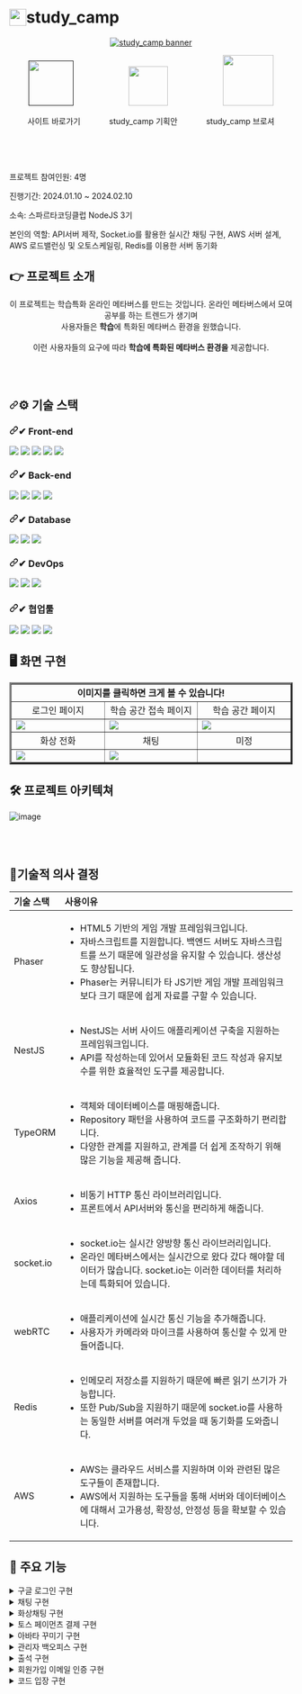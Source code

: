 <h1 style='display:flex;align-items:center;'>
<img src='./src/public/로고.png' width='30'>
study_camp
</h1>

<p align="center">
  <a href="" target="_blank" rel="noopener noreferrer"><img src="./src/public/배너.png"  alt="study_camp banner" 
/></a>
</p>

<p align='center'>
  <span>
    <a href='' target="_blank" rel="noopener noreferrer"><img src='./src/public/로고.png' width='80px'></a>
    &nbsp; &nbsp; &nbsp; &nbsp; &nbsp; &nbsp; &nbsp; &nbsp; &nbsp; &nbsp; &nbsp; &nbsp;
    <a href='https://www.notion.so/project-node/8d8e7706e9d143f89fcf1c27416fec08?pvs=4' target="_blank" rel="noopener noreferrer"><img src='./src/public/노션.png' width='70px'></a>
    &nbsp; &nbsp; &nbsp; &nbsp; &nbsp; &nbsp; &nbsp; &nbsp; &nbsp; &nbsp; &nbsp; &nbsp;
    <a href='https://www.notion.so/STUDY-CAMP-0e17e795a9334eb29a299ef40cba1f0d?pvs=4' target="_blank" rel="noopener noreferrer"><img src='./src/public/브로슈어.png' width='90px'></a>
  </span>
</p>
<p align='center'>
  사이트 바로가기
  &nbsp; &nbsp; &nbsp; &nbsp; &nbsp; &nbsp;
  study_camp 기획안
  &nbsp; &nbsp; &nbsp; &nbsp; &nbsp; &nbsp;
  study_camp 브로셔
  <br><br>
</p>

<p dir="auto"><br><br></p>

  프로젝트 참여인원: 4명
  
  진행기간: 2024.01.10 ~ 2024.02.10
  
  소속: 스파르타코딩클럽 NodeJS 3기
  
  본인의 역할: API서버 제작, Socket.io를 활용한 실시간 채팅 구현, AWS 서버 설계, AWS 로드밸런싱 및 오토스케일링, Redis를 이용한 서버 동기화

<h2>👉 프로젝트 소개</h2>
<p align='center'>
이 프로젝트는 학습특화 온라인 메타버스를 만드는 것입니다.
온라인 메타버스에서 모여 공부를 하는 트렌드가 생기며<br> 사용자들은  <b>학습</b>에 특화된 메타버스 환경을 원했습니다.
<br><br>
이런 사용자들의 요구에 따라 
<b>학습에 특화된 메타버스 환경을</b> 제공합니다.
<p dir="auto"><br><br></p>

<h2 tabindex="-1" dir="auto"><a id="user-content--기술-스택" class="anchor" aria-hidden="true" href="#-기술-스택"><svg class="octicon octicon-link" viewBox="0 0 16 16" version="1.1" width="16" height="16" aria-hidden="true"><path d="m7.775 3.275 1.25-1.25a3.5 3.5 0 1 1 4.95 4.95l-2.5 2.5a3.5 3.5 0 0 1-4.95 0 .751.751 0 0 1 .018-1.042.751.751 0 0 1 1.042-.018 1.998 1.998 0 0 0 2.83 0l2.5-2.5a2.002 2.002 0 0 0-2.83-2.83l-1.25 1.25a.751.751 0 0 1-1.042-.018.751.751 0 0 1-.018-1.042Zm-4.69 9.64a1.998 1.998 0 0 0 2.83 0l1.25-1.25a.751.751 0 0 1 1.042.018.751.751 0 0 1 .018 1.042l-1.25 1.25a3.5 3.5 0 1 1-4.95-4.95l2.5-2.5a3.5 3.5 0 0 1 4.95 0 .751.751 0 0 1-.018 1.042.751.751 0 0 1-1.042.018 1.998 1.998 0 0 0-2.83 0l-2.5 2.5a1.998 1.998 0 0 0 0 2.83Z"></path></svg></a><g-emoji class="g-emoji" alias="gear" fallback-src="https://github.githubassets.com/images/icons/emoji/unicode/2699.png">⚙</g-emoji> 기술 스택</h2>
<h3 tabindex="-1" dir="auto"><a id="user-content--frond-end" class="anchor" aria-hidden="true" href="#-frond-end"><svg class="octicon octicon-link" viewBox="0 0 16 16" version="1.1" width="16" height="16" aria-hidden="true"><path d="m7.775 3.275 1.25-1.25a3.5 3.5 0 1 1 4.95 4.95l-2.5 2.5a3.5 3.5 0 0 1-4.95 0 .751.751 0 0 1 .018-1.042.751.751 0 0 1 1.042-.018 1.998 1.998 0 0 0 2.83 0l2.5-2.5a2.002 2.002 0 0 0-2.83-2.83l-1.25 1.25a.751.751 0 0 1-1.042-.018.751.751 0 0 1-.018-1.042Zm-4.69 9.64a1.998 1.998 0 0 0 2.83 0l1.25-1.25a.751.751 0 0 1 1.042.018.751.751 0 0 1 .018 1.042l-1.25 1.25a3.5 3.5 0 1 1-4.95-4.95l2.5-2.5a3.5 3.5 0 0 1 4.95 0 .751.751 0 0 1-.018 1.042.751.751 0 0 1-1.042.018 1.998 1.998 0 0 0-2.83 0l-2.5 2.5a1.998 1.998 0 0 0 0 2.83Z"></path></svg></a><g-emoji class="g-emoji" alias="heavy_check_mark" fallback-src="https://github.githubassets.com/images/icons/emoji/unicode/2714.png">✔</g-emoji> Front-end</h3>
<div dir="auto">
<img src="https://img.shields.io/badge/phaser-F7DF1E?style=for-the-badge">
<img src="https://img.shields.io/badge/HTML5-E34F26?style=for-the-badge&logo=HTML5&logoColor=white">
<img src="https://img.shields.io/badge/CSS3-1572B6?style=for-the-badge&logo=CSS3&logoColor=white">
<img src="https://img.shields.io/badge/JavaScript-F7DF1E?style=for-the-badge&logo=JavaScript&logoColor=white">
<img src="https://img.shields.io/badge/Axios-5A29E4?style=for-the-badge&logo=Axios&logoColor=white">
</div>
<h3 tabindex="-1" dir="auto"><a id="user-content--back-end" class="anchor" aria-hidden="true" href="#-back-end"><svg class="octicon octicon-link" viewBox="0 0 16 16" version="1.1" width="16" height="16" aria-hidden="true"><path d="m7.775 3.275 1.25-1.25a3.5 3.5 0 1 1 4.95 4.95l-2.5 2.5a3.5 3.5 0 0 1-4.95 0 .751.751 0 0 1 .018-1.042.751.751 0 0 1 1.042-.018 1.998 1.998 0 0 0 2.83 0l2.5-2.5a2.002 2.002 0 0 0-2.83-2.83l-1.25 1.25a.751.751 0 0 1-1.042-.018.751.751 0 0 1-.018-1.042Zm-4.69 9.64a1.998 1.998 0 0 0 2.83 0l1.25-1.25a.751.751 0 0 1 1.042.018.751.751 0 0 1 .018 1.042l-1.25 1.25a3.5 3.5 0 1 1-4.95-4.95l2.5-2.5a3.5 3.5 0 0 1 4.95 0 .751.751 0 0 1-.018 1.042.751.751 0 0 1-1.042.018 1.998 1.998 0 0 0-2.83 0l-2.5 2.5a1.998 1.998 0 0 0 0 2.83Z"></path></svg></a><g-emoji class="g-emoji" alias="heavy_check_mark" fallback-src="https://github.githubassets.com/images/icons/emoji/unicode/2714.png">✔</g-emoji> Back-end</h3>
<div dir="auto">
<img src="https://img.shields.io/badge/Node.js-339933?style=for-the-badge&logo=Node.js&logoColor=white">
<img src="https://img.shields.io/badge/NestJS-E0234E?style=for-the-badge&logo=NestJS&logoColor=white">
<img src="https://img.shields.io/badge/Typeorm-262627?style=for-the-badge&logo=Typeorm&logoColor=white">
<img src="https://img.shields.io/badge/TypeScript-3178C6?style=for-the-badge&logo=TypeScript&logoColor=white">
</div>
<h3 tabindex="-1" dir="auto"><a id="user-content--back-end" class="anchor" aria-hidden="true" href="#-back-end"><svg class="octicon octicon-link" viewBox="0 0 16 16" version="1.1" width="16" height="16" aria-hidden="true"><path d="m7.775 3.275 1.25-1.25a3.5 3.5 0 1 1 4.95 4.95l-2.5 2.5a3.5 3.5 0 0 1-4.95 0 .751.751 0 0 1 .018-1.042.751.751 0 0 1 1.042-.018 1.998 1.998 0 0 0 2.83 0l2.5-2.5a2.002 2.002 0 0 0-2.83-2.83l-1.25 1.25a.751.751 0 0 1-1.042-.018.751.751 0 0 1-.018-1.042Zm-4.69 9.64a1.998 1.998 0 0 0 2.83 0l1.25-1.25a.751.751 0 0 1 1.042.018.751.751 0 0 1 .018 1.042l-1.25 1.25a3.5 3.5 0 1 1-4.95-4.95l2.5-2.5a3.5 3.5 0 0 1 4.95 0 .751.751 0 0 1-.018 1.042.751.751 0 0 1-1.042.018 1.998 1.998 0 0 0-2.83 0l-2.5 2.5a1.998 1.998 0 0 0 0 2.83Z"></path></svg></a><g-emoji class="g-emoji" alias="heavy_check_mark" fallback-src="https://github.githubassets.com/images/icons/emoji/unicode/2714.png">✔</g-emoji> Database</h3>
<div dir="auto">
<img src="https://img.shields.io/badge/MySQL-4479A1?style=for-the-badge&logo=MySQL&logoColor=white">
<img src="https://img.shields.io/badge/Amazon RDS-527FFF?style=for-the-badge&logo=Amazon RDS&logoColor=white">
<img src="https://img.shields.io/badge/Redis-DC382D?style=for-the-badge&logo=Redis&logoColor=white">
</div>
<h3 tabindex="-1" dir="auto"><a id="user-content--dev-tools" class="anchor" aria-hidden="true" href="#-dev-tools"><svg class="octicon octicon-link" viewBox="0 0 16 16" version="1.1" width="16" height="16" aria-hidden="true"><path d="m7.775 3.275 1.25-1.25a3.5 3.5 0 1 1 4.95 4.95l-2.5 2.5a3.5 3.5 0 0 1-4.95 0 .751.751 0 0 1 .018-1.042.751.751 0 0 1 1.042-.018 1.998 1.998 0 0 0 2.83 0l2.5-2.5a2.002 2.002 0 0 0-2.83-2.83l-1.25 1.25a.751.751 0 0 1-1.042-.018.751.751 0 0 1-.018-1.042Zm-4.69 9.64a1.998 1.998 0 0 0 2.83 0l1.25-1.25a.751.751 0 0 1 1.042.018.751.751 0 0 1 .018 1.042l-1.25 1.25a3.5 3.5 0 1 1-4.95-4.95l2.5-2.5a3.5 3.5 0 0 1 4.95 0 .751.751 0 0 1-.018 1.042.751.751 0 0 1-1.042.018 1.998 1.998 0 0 0-2.83 0l-2.5 2.5a1.998 1.998 0 0 0 0 2.83Z"></path></svg></a><g-emoji class="g-emoji" alias="heavy_check_mark" fallback-src="https://github.githubassets.com/images/icons/emoji/unicode/2714.png">✔</g-emoji> DevOps</h3>
<div dir="auto">
<img src="https://img.shields.io/badge/Amazon EC2-FF9900?style=for-the-badge&logo=Amazon EC2&logoColor=white">
<img src="https://img.shields.io/badge/Amazon CloudWatch-FF4F8B?style=for-the-badge&logo=Amazon CloudWatch&logoColor=white">
<img src="https://img.shields.io/badge/AWS ElastiCache-FF9900?style=for-the-badge&logo=AWS ElastiCache&logoColor=white">
</div>
<h3 tabindex="-1" dir="auto"><a id="user-content--dev-tools" class="anchor" aria-hidden="true" href="#-dev-tools"><svg class="octicon octicon-link" viewBox="0 0 16 16" version="1.1" width="16" height="16" aria-hidden="true"><path d="m7.775 3.275 1.25-1.25a3.5 3.5 0 1 1 4.95 4.95l-2.5 2.5a3.5 3.5 0 0 1-4.95 0 .751.751 0 0 1 .018-1.042.751.751 0 0 1 1.042-.018 1.998 1.998 0 0 0 2.83 0l2.5-2.5a2.002 2.002 0 0 0-2.83-2.83l-1.25 1.25a.751.751 0 0 1-1.042-.018.751.751 0 0 1-.018-1.042Zm-4.69 9.64a1.998 1.998 0 0 0 2.83 0l1.25-1.25a.751.751 0 0 1 1.042.018.751.751 0 0 1 .018 1.042l-1.25 1.25a3.5 3.5 0 1 1-4.95-4.95l2.5-2.5a3.5 3.5 0 0 1 4.95 0 .751.751 0 0 1-.018 1.042.751.751 0 0 1-1.042.018 1.998 1.998 0 0 0-2.83 0l-2.5 2.5a1.998 1.998 0 0 0 0 2.83Z"></path></svg></a><g-emoji class="g-emoji" alias="heavy_check_mark" fallback-src="https://github.githubassets.com/images/icons/emoji/unicode/2714.png">✔</g-emoji> 협업툴</h3>
<div dir="auto">
<img src="https://img.shields.io/badge/Git-F05032?style=for-the-badge&logo=Git&logoColor=white">
<img src="https://img.shields.io/badge/GitHub-181717?style=for-the-badge&logo=GitHub&logoColor=white">
<img src="https://img.shields.io/badge/Slack-4A154B?style=for-the-badge&logo=Slack&logoColor=white">
<img src="https://img.shields.io/badge/Notion-000000?style=for-the-badge&logo=Notion&logoColor=white">
</div>

<h2> 🖥 화면 구현 </h2>
<table border="3">
  <tbody>
  <tr align="center">
    <td colspan=3><b>이미지를 클릭하면 크게 볼 수 있습니다!</b></td>
  </tr>
  <tr align="center">
    <td width="300">로그인 페이지</td>
    <td width="300">학습 공간 접속 페이지</td>
    <td width="300">학습 공간 페이지</td>
  </tr>
  <tr>
    <td><img src='./src/public/로그인 페이지.png'></td>
    <td><img src='./src/public/학습 공간 접속 페이지.png'></td>
    <td><img src='./src/public/학습 공간 페이지.png'></td>
  </tr>
  <tr align="center">
    <td>화상 전화</td>
    <td>채팅</td>
    <td>미정</td>
  </tr>
  <tr>
    <td><img src='./src/public/화상전화.png'></td>
    <td><img src='./src/public/채팅.png'></td>
    <td><img src=''></td>
  </tr>
  </tbody>
</table>

<h2>🛠</g-emoji> 프로젝트 아키텍쳐</h2>

![image](./src/public/아키텍쳐.png)

<p dir="auto"><br><br></p>

<h2><g-emoji class="g-emoji" alias="memo" fallback-src="https://github.githubassets.com/images/icons/emoji/unicode/1f4dd.png">📝</g-emoji>기술적 의사 결정 </h2>

<table>
<thead>
<tr>
<th align="left"><strong>기술 스택</strong></th>
<th align="left"><strong>사용이유</strong></th>
</tr>
</thead>
<tbody>
<tr>
<td align="left">Phaser</td>
<td align="left">
  <ul>
    <li>
      HTML5 기반의 게임 개발 프레임워크입니다.
    </li>
    <li>
      자바스크립트를 지원합니다. 백엔드 서버도 자바스크립트를 쓰기 때문에 일관성을 유지할 수 있습니다. 생산성도 향상됩니다.
    </li>
    <li>
      Phaser는 커뮤니티가 타 JS기반 게임 개발 프레임워크 보다 크기 때문에 쉽게 자료를 구할 수 있습니다.
    </li>
  </ul>
  </td>
</tr>
<tr>
<td align="left">NestJS</td>
<td align="left">
  <ul>
    <li>
      NestJS는 서버 사이드 애플리케이션 구축을 지원하는 프레임워크입니다.
    </li>
    <li>
      API를 작성하는데 있어서 모듈화된 코드 작성과 유지보수를 위한 효율적인 도구를 제공합니다.
    </li>
  </ul>
  </td>
</tr>
<tr>
<td align="left">TypeORM</td>
<td align="left">
   <ul>
    <li> 
      객체와 데이터베이스를 매핑해줍니다. 
    </li>
    <li>
      Repository 패턴을 사용하여 코드를 구조화하기 편리합니다.
    </li>
    <li>
      다양한 관계를 지원하고, 관계를 더 쉽게 조작하기 위해 많은 기능을 제공해 줍니다.
    </li>
  </ul>
 </td>
</tr>
<tr>
<td align="left">Axios</td>
<td align="left">
  <ul>
    <li> 
      비동기 HTTP 통신 라이브러리입니다.
    </li>
    <li>
      프론트에서 API서버와 통신을 편리하게 해줍니다.
    </li>
  </ul>
 </td>
</tr>
<tr>
<td align="left">socket.io</td>
<td align="left">
  <ul>
    <li>
      socket.io는 실시간 양방향 통신 라이브러리입니다.
    </li>
    <li>
      온라인 메타버스에서는 실시간으로 왔다 갔다 해야할 데이터가 많습니다. socket.io는 이러한 데이터를 처리하는데 특화되어 있습니다.
    </li>
  </ul>
  </td>
</tr>
<tr>
<td align="left">webRTC</td>
<td align="left">
  <ul>
    <li>
      애플리케이션에 실시간 통신 기능을 추가해줍니다.
    </li>
    <li>
      사용자가 카메라와 마이크를 사용하여 통신할 수 있게 만들어줍니다.
    </li>
  </ul>
  </td>
</tr>
<tr>
<td align="left">Redis</td>
<td align="left">
   <ul>
   <li>
   인메모리 저장소를 지원하기 때문에 빠른 읽기 쓰기가 가능합니다.
   </li>
    <li> 
      또한 Pub/Sub을 지원하기 때문에 socket.io를 사용하는 동일한 서버를 여러개 두었을 때 동기화를 도와줍니다.
    </li>
  </ul>
</td>
</tr>
<tr>
<td align="left">AWS</td>
<td align="left">
  <ul>
    <li>
      AWS는 클라우드 서비스를 지원하며 이와 관련된 많은 도구들이 존재합니다.
    </li>
    <li>
      AWS에서 지원하는 도구들을 통해 서버와 데이터베이스에 대해서 고가용성, 확장성, 안정성 등을 확보할 수 있습니다.
    </li>
  </ul>
  </td>
</tr>
</tbody>
</table>

<h2>🔎 주요 기능</h2>
<details>
  <ul>
    <li>
    PassportStrategy를 통해 구글 인증 전략을 구현했습니다.<br/>
    구글 계정으로 회원가입과 로그인이 가능합니다.
    </li>
      <image src="./src/public/구글 로그인.png"></image>
  </ul>
  <summary>
    구글 로그인 구현
  </summary>
</details>
<details>
  <ul>
    <li>
    Socket.io를 통해 실시간 채팅을 구현했습니다.<br/>
    전체 채팅과 다이렉트 메시지를 지원합니다.<br/>
    과거의 채팅도 볼 수 있습니다.<br/>
    </li>
      <image src="./src/public/다이렉트 메세지.png"></image>
  </ul>
  <summary>
    채팅 구현
  </summary>
</details>
<details>
  <ul>
    <li>
    사진필요!<br>
    Socket.io와 WebRTC를 이용해 실시간 화상채팅을 구현했습니다.
    </li>
      <image src=""></image>
  </ul>
  <summary>
    화상채팅 구현
  </summary>
</details>
<details>
  <ul>
    <li>
    온라인 메타버스를 생성할 때 결제기능을 구현했습니다.<br />
    토스페이먼츠의 API를 이용하였습니다.
    </li>
      <image src="./src/public/토스 결제창.png"></image>
  </ul>
  <summary>
    토스 페이먼츠 결제 구현
  </summary>
</details>
<details>
  <ul>
    <li>
    캐릭터를 꾸밀 수 있도록 꾸미기 기능을 넣었습니다.<br />
    헤어, 옷, 피부, 얼굴을 꾸밀 수 있습니다.
    </li>
      <image src="./src/public/꾸미기.png"></image>
  </ul>
  <summary>
    아바타 꾸미기 구현
  </summary>
</details>
<details>
  <ul>
    <li>
    학습 공간 관리자를 위한 백오피스 기능을 넣었습니다.<br />
    학습 공간에서의 동시 접속자 수와 결제 목록, 날짜별 매출을 볼 수 있습니다.
    </li>
      <image src="./src/public/백오피스.png"></image>
  </ul>
  <summary>
    관리자 백오피스 구현
  </summary>
</details>
<details>
  <ul>
    <li>
    학습 공간에 입장시 자동으로 출석체크가 되며 퇴장할때 자동으로 공부 누적시간을 계산해 줍니다.
    </li>
      <image src="./src/public/출석보기.png"></image>
  </ul>
  <summary>
    출석 구현
  </summary>
</details>
<details>
  <ul>
    <li>
    회원가입시 이메일을 통해 유효한 숫자 6자리를 입력해야 정상적으로 회원 가입이 되게 만들었습니다.
    </li>
      <image src="./src/public/이메일인증.png"></image>
  </ul>
  <summary>
    회원가입 이메일 인증 구현
  </summary>
</details>
<details>
  <ul>
    <li>
    학습 공간에서 주기적으로 갱신되는 코드를 통해 입장 가능합니다.
    </li>
      <image src="./src/public/코드입장.png"></image>
  </ul>
  <summary>
    코드 입장 구현
  </summary>
</details>

